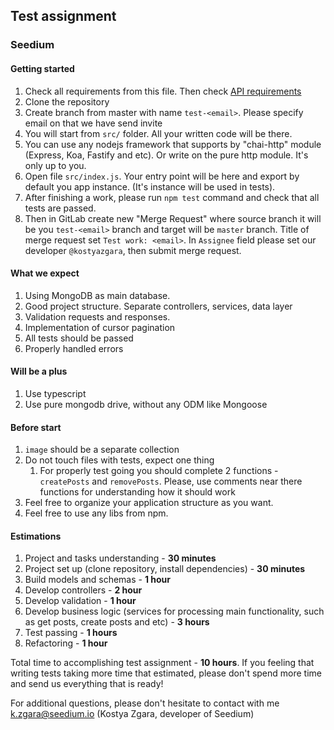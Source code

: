 ## Test assignment
### Seedium

#### Getting started

1. Check all requirements from this file. Then check [API requirements](https://app.swaggerhub.com/apis/Seedium/Test-Assignment/1.0.0)
1. Clone the repository
1. Create branch from master with name `test-<email>`. Please specify email on that we have send invite
1. You will start from `src/` folder. All your written code will be there.
1. You can use any nodejs framework that supports by "chai-http" module (Express, Koa, Fastify and etc). Or write on the pure http module. It's only up to you.
1. Open file `src/index.js`. Your entry point will be here and export by default you app instance. (It's instance will be used in tests).
1. After finishing a work, please run `npm test` command and check that all tests are passed.
1. Then in GitLab create new "Merge Request" where source branch it will be you `test-<email>` branch and target will be `master` branch. Title of merge request set `Test work: <email>`. In `Assignee` field please set our developer `@kostyazgara`, then submit merge request.

#### What we expect

1. Using MongoDB as main database.
1. Good project structure. Separate controllers, services, data layer
1. Validation requests and responses.
1. Implementation of cursor pagination
1. All tests should be passed
1. Properly handled errors

#### Will be a plus

1. Use typescript
1. Use pure mongodb drive, without any ODM like Mongoose

#### Before start

1. `image` should be a separate collection
1. Do not touch files with tests, expect one thing
    1. For properly test going you should complete 2 functions - `createPosts` and `removePosts`. Please, use comments near there functions for understanding how it should work
1. Feel free to organize your application structure as you want.
1. Feel free to use any libs from npm.

#### Estimations

1. Project and tasks understanding - **30 minutes**
1. Project set up (clone repository, install dependencies) - **30 minutes**
1. Build models and schemas - **1 hour**
1. Develop controllers - **2 hour**
1. Develop validation - **1 hour**
1. Develop business logic (services for processing main functionality, such as get posts, create posts and etc) - **3 hours**
1. Test passing - **1 hours**
1. Refactoring - **1 hour**

Total time to accomplishing test assignment - **10 hours**.
If you feeling that writing tests taking more time that estimated, please don't spend more time and send us everything that is ready!

For additional questions, please don't hesitate to contact with me [k.zgara@seedium.io](mailto:k.zgara@seedium.io) (Kostya Zgara, developer of Seedium)
